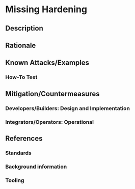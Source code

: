 # Missing Hardening

## Description

## Rationale

## Known Attacks/Examples

### How-To Test

## Mitigation/Countermeasures

### Developers/Builders: Design and Implementation

### Integrators/Operators: Operational

## References

### Standards

### Background information

### Tooling
